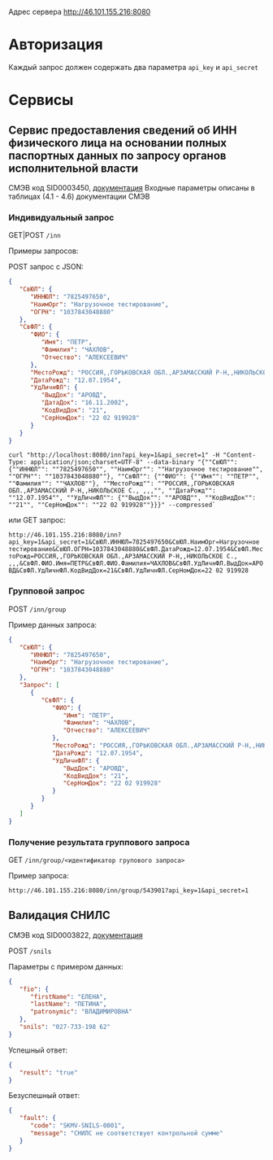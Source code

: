 Адрес сервера http://46.101.155.216:8080

Авторизация
===========

Каждый запрос должен содержать два параметра `api_key` и `api_secret`

Сервисы
=======

## Сервис предоставления сведений об ИНН физического лица на основании полных паспортных данных по запросу органов исполнительной власти

СМЭВ код SID0003450, [документация](http://smev.gosuslugi.ru/portal/services.jsp#!/F/LABSlicenzobraz/1.00/testSmev/SID0003450)
Входные параметры описаны в таблицах (4.1 - 4.6) документации СМЭВ

### Индивидуальный запрос

GET|POST `/inn`

Примеры запросов:

POST запрос с JSON:

```json
{
   "СвЮЛ": {
      "ИННЮЛ": "7825497650",
      "НаимОрг": "Нагрузочное тестирование",
      "ОГРН": "1037843048880"
   },
   "СвФЛ": {
      "ФИО": {
         "Имя": "ПЕТР",
         "Фамилия": "ЧАХЛОВ",
         "Отчество": "АЛЕКСЕЕВИЧ"
      },
      "МестоРожд": "РОССИЯ,,ГОРЬКОВСКАЯ ОБЛ.,АРЗАМАССКИЙ Р-Н,,НИКОЛЬСКОЕ С., ,,,",
      "ДатаРожд": "12.07.1954",
      "УдЛичнФЛ": {
         "ВыдДок": "АРОВД",
         "ДатаДок": "16.11.2002",
         "КодВидДок": "21",
         "СерНомДок": "22 02 919928"
      }
   }
}
```

```shell
curl "http://localhost:8080/inn?api_key=1&api_secret=1" -H "Content-Type: application/json;charset=UTF-8" --data-binary "{""СвЮЛ"": {""ИННЮЛ"": ""7825497650"", ""НаимОрг"": ""Нагрузочное тестирование"", ""ОГРН"": ""1037843048880""}, ""СвФЛ"": {""ФИО"": {""Имя"": ""ПЕТР"", ""Фамилия"": ""ЧАХЛОВ""}, ""МестоРожд"": ""РОССИЯ,,ГОРЬКОВСКАЯ ОБЛ.,АРЗАМАССКИЙ Р-Н,,НИКОЛЬСКОЕ С., ,,,"", ""ДатаРожд"": ""12.07.1954"", ""УдЛичнФЛ"": {""ВыдДок"": ""АРОВД"", ""КодВидДок"": ""21"", ""СерНомДок"": ""22 02 919928""}}}" --compressed`
```

или GET запрос:

`http://46.101.155.216:8080/inn?api_key=1&api_secret=1&СвЮЛ.ИННЮЛ=7825497650&СвЮЛ.НаимОрг=Нагрузочное тестирование&СвЮЛ.ОГРН=1037843048880&СвФЛ.ДатаРожд=12.07.1954&СвФЛ.МестоРожд=РОССИЯ,,ГОРЬКОВСКАЯ ОБЛ.,АРЗАМАССКИЙ Р-Н,,НИКОЛЬСКОЕ С., ,,,&СвФЛ.ФИО.Имя=ПЕТР&СвФЛ.ФИО.Фамилия=ЧАХЛОВ&СвФЛ.УдЛичнФЛ.ВыдДок=АРОВД&СвФЛ.УдЛичнФЛ.КодВидДок=21&СвФЛ.УдЛичнФЛ.СерНомДок=22 02 919928`

### Групповой запрос

POST `/inn/group`

Пример данных запроса:

```json
{
   "СвЮЛ": {
      "ИННЮЛ": "7825497650",
      "НаимОрг": "Нагрузочное тестирование",
      "ОГРН": "1037843048880"
   },
   "Запрос": [
      {
         "СвФЛ": {
            "ФИО": {
               "Имя": "ПЕТР",
               "Фамилия": "ЧАХЛОВ",
               "Отчество": "АЛЕКСЕЕВИЧ"
            },
            "МестоРожд": "РОССИЯ,,ГОРЬКОВСКАЯ ОБЛ.,АРЗАМАССКИЙ Р-Н,,НИКОЛЬСКОЕ С., ,,,",
            "ДатаРожд": "12.07.1954",
            "УдЛичнФЛ": {
               "ВыдДок": "АРОВД",
               "КодВидДок": "21",
               "СерНомДок": "22 02 919928"
            }
         }
      }
   ]
}
```

### Получение результата группового запроса

GET `/inn/group/<идентификатор групового запроса>`

Пример запроса:

`http://46.101.155.216:8080/inn/group/543901?api_key=1&api_secret=1`

## Валидация СНИЛС

СМЭВ код SID0003822, [документация](http://smev.gosuslugi.ru/portal/services.jsp#!/F/SPFRvalidasiyasnils/3.00/p00smev/SID0003822)

POST `/snils`

Параметры с примером данных:

```json
{
   "fio": {
      "firstName": "ЕЛЕНА",
      "lastName": "ПЕТИНА",
      "patronymic": "ВЛАДИМИРОВНА"
   },
   "snils": "027-733-198 62"
}
```

Успешный ответ:
```json
{
   "result": "true"
}
```

Безуспешный ответ:
```json
{
   "fault": {
      "code": "SKMV-SNILS-0001",
      "message": "СНИЛС не соответствует контрольной сумме"
   }
}
```